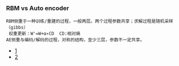 ### RBM vs Auto encoder
```
RBM侧重于一种训练/重建的过程，一般两层。两个过程参数共享；求解过程是随机采样（gibbs）
 权重更新：W'=W+α∗CD  CD:相对熵
AE侧重与编码/解码的过程，对称的结构，至少三层，参数不一定共享。
```
- [1](https://blog.csdn.net/qq_23869697/article/details/80683163)
- [2](https://stats.stackexchange.com/questions/114385/what-is-the-difference-between-convolutional-neural-networks-restricted-boltzma)